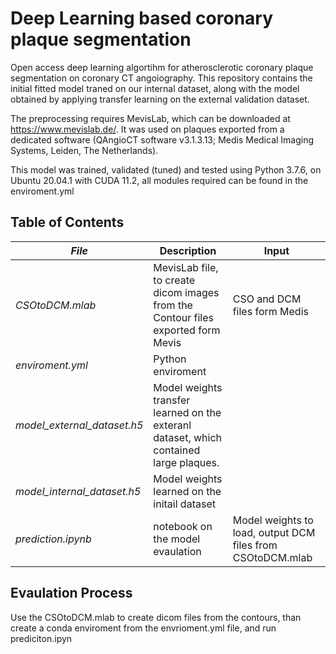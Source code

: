 # Deep Learning based coronary plaque segmentation

Open access deep learning algortihm for atherosclerotic coronary plaque segmentation on coronary CT angoiography. This repository contains the initial fitted model traned on our internal dataset, along with the model obtained by applying transfer learning on the external validation dataset. 

The preprocessing requires MevisLab, which can be downloaded at https://www.mevislab.de/. It was used on plaques exported from a dedicated software (QAngioCT software v3.1.3.13; Medis Medical Imaging Systems, Leiden, The Netherlands).


This model was trained, validated (tuned) and tested using Python 3.7.6, on Ubuntu 20.04.1 with CUDA 11.2, all modules required can be found in the enviroment.yml

## Table of Contents
| *File* |Description|Input|
| ----------- | ----------- |----------- |
| *CSOtoDCM.mlab* | MevisLab file, to create dicom images from the Contour files exported form Mevis |CSO and DCM files form Medis |
| *enviroment.yml* | Python enviroment ||
| *model_external_dataset.h5* | Model weights transfer learned on the exteranl dataset, which contained large plaques. ||
| *model_internal_dataset.h5* | Model weights learned on the initail dataset ||
| *prediction.ipynb* | notebook on the model evaulation |Model weights to load, output DCM files from CSOtoDCM.mlab|

## Evaulation Process
Use the CSOtoDCM.mlab to create dicom files from the contours, than create a conda enviroment from the envrioment.yml file, and run prediciton.ipyn

